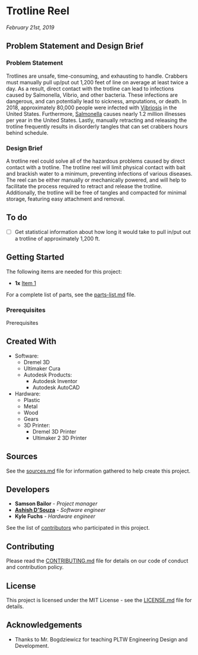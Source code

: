 # Trotline Reel
*February 21st, 2019*

## Problem Statement and Design Brief

### Problem Statement
Trotlines are unsafe, time-consuming, and exhausting to handle. Crabbers must manually pull up/put out 1,200 feet of line on average at least twice a day. As a result, direct contact with the trotline can lead to infections caused by Salmonella, Vibrio, and other bacteria. These infections are dangerous, and can potentially lead to sickness, amputations, or death. In 2018, approximately 80,000 people were infected with [Vibriosis](https://www.cdc.gov/vibrio/index.html) in the United States. Furthermore, [Salmonella](https://www.cdc.gov/salmonella/index.html) causes nearly 1.2 million illnesses per year in the United States. Lastly, manually retracting and releasing the trotline frequently results in disorderly tangles that can set crabbers hours behind schedule.

### Design Brief
A trotline reel could solve all of the hazardous problems caused by direct contact with a trotline. The trotline reel will limit physical contact with bait and brackish water to a minimum, preventing infections of various diseases. The reel can be either manually or mechanically powered, and will help to facilitate the process required to retract and release the trotline. Additionally, the trotline will be free of tangles and compacted for minimal storage, featuring easy attachment and removal.

## To do
- [ ] Get statistical information about how long it would take to pull in/put out a trotline of approximately 1,200 ft.

## Getting Started
The following items are needed for this project:
* **1x** [Item 1](https://github.com/)

For a complete list of parts, see the [parts-list.md](/docs/parts-list.md) file.

### Prerequisites
Prerequisites

## Created With
* Software:
  * Dremel 3D
  * Ultimaker Cura
  * Autodesk Products:
    * Autodesk Inventor
    * Autodesk AutoCAD
* Hardware:
  * Plastic
  * Metal
  * Wood
  * Gears
  * 3D Printer:
    * Dremel 3D Printer
    * Ultimaker 2 3D Printer

## Sources
See the [sources.md](/docs/sources.md) file for information gathered to help create this project.

## Developers
* **Samson Bailor** - *Project manager*
* [**Ashish D'Souza**](https://github.com/computer-geek64/) - *Software engineer*
* **Kyle Fuchs** - *Hardware engineer*

See the list of [contributors](/docs/CONTRIBUTORS.md) who participated in this project.

## Contributing
Please read the [CONTRIBUTING.md](/docs/CONTRIBUTING.md) file for details on our code of conduct and contribution policy.

## License
This project is licensed under the MIT License - see the [LICENSE.md](LICENSE.md) file for details.

## Acknowledgements
* Thanks to Mr. Bogdziewicz for teaching PLTW Engineering Design and Development.
